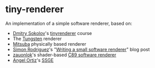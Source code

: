 # tiny-renderer
An implementation of a simple software renderer, based on:
- [Dmitry Sokolov](https://github.com/ssloy)'s [tinyrenderer](https://github.com/ssloy/tinyrenderer) course
- The [Tungsten](https://github.com/tunabrain/tungsten) renderer
- [Mitsuba](https://github.com/mitsuba-renderer/mitsuba/) physically based renderer
- [Simon Rodriguez](https://github.com/kosua20)'s "[Writing a small software renderer](http://blog.simonrodriguez.fr/articles/18-02-2017_writing_a_small_software_renderer.html)" blog post
- [zauonlok](https://github.com/zauonlok)'s shader-based [C89 software renderer](https://zauonlok.github.io/renderer/)
- [Angel Ortiz](https://github.com/Angelo1211)'s [SSGE](https://github.com/Angelo1211/SoftwareRenderer)
